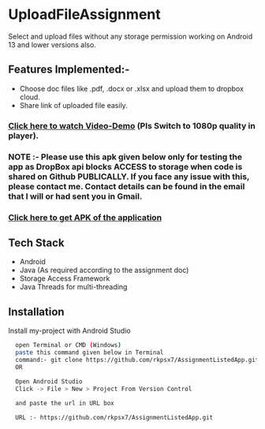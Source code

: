 # UploadFileAssignment

Select and upload files without any storage permission working on Android 13 and lower versions also.

## Features Implemented:-
- Choose doc files like .pdf, .docx or .xlsx and upload them to dropbox cloud.
- Share link of uploaded file easily.

### [Click here to watch Video-Demo](https://drive.google.com/file/d/1YMzVuLNduZLWkWDxqWzuuzod26EYq6V8/view?usp=sharing) (Pls Switch to 1080p quality in player).

### **NOTE** :- Please use this apk given below only for testing the app as DropBox api blocks ACCESS to storage when code is shared on Github PUBLICALLY. If you face any issue with this, please contact me. Contact details can be found in the email that I will or had sent you in Gmail.
### [Click here to get APK of the application](https://drive.google.com/file/d/1yzmk5IV1iyIScel9GR9qAqXa0ZTllgA_/view?usp=sharing)

## Tech Stack
- Android
- Java (As required according to the assignment doc)
- Storage Access Framework
- Java Threads for multi-threading



## Installation

Install my-project with Android Studio

```bash
  open Terminal or CMD (Windows)
  paste this command given below in Terminal
  command:- git clone https://github.com/rkpsx7/AssignmentListedApp.git
  OR

  Open Android Studio
  Click -> File > New > Project From Version Control
 
  and paste the url in URL box

  URL :- https://github.com/rkpsx7/AssignmentListedApp.git
```
